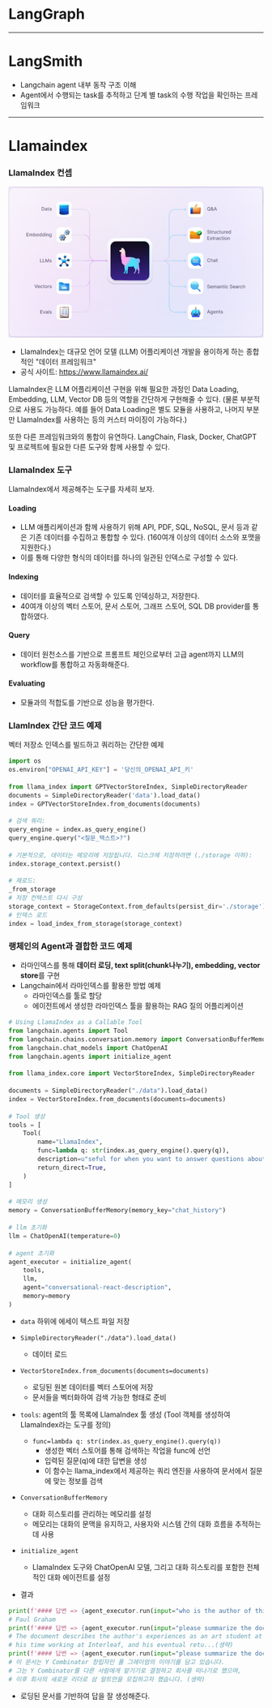 # LangGraph


---

# LangSmith

- Langchain agent 내부 동작 구조 이해
- Agent에서 수행되는 task를 추적하고 단계 별 task의 수행 작업을 확인하는 프레임워크

---

# Llamaindex

### LlamaIndex 컨셉
![alt text](image.png)
- LlamaIndex는 대규모 언어 모델 (LLM) 어플리케이션 개발을 용이하게 하는 종합적인 "데이터 프레임워크"
- 공식 사이트: https://www.llamaindex.ai/

LlamaIndex은 LLM 어플리케이션 구현을 위해 필요한 과정인 Data Loading, Embedding, LLM, Vector DB 등의 역할을 간단하게 구현해줄 수 있다.
(물론 부분적으로 사용도 가능하다. 예를 들어 Data Loading은 별도 모듈을 사용하고, 나머지 부분만 LlamaIndex를 사용하는 등의 커스터 마이징이 가능하다.)

또한 다른 프레임워크와의 통합이 유연하다.
LangChain, Flask, Docker, ChatGPT 및 프로젝트에 필요한 다른 도구와 함께 사용할 수 있다.

### LlamaIndex 도구

LlamaIndex에서 제공해주는 도구를 자세히 보자.
#### Loading
- LLM 애플리케이션과 함께 사용하기 위해 API, PDF, SQL, NoSQL, 문서 등과 같은 기존 데이터를 수집하고 통합할 수 있다. (160여개 이상의 데이터 소스와 포맷을 지원한다.)
- 이를 통해 다양한 형식의 데이터를 하나의 일관된 인덱스로 구성할 수 있다.

#### Indexing
- 데이터를 효율적으로 검색할 수 있도록 인덱싱하고, 저장한다.
- 40여개 이상의 벡터 스토어, 문서 스토어, 그래프 스토어, SQL DB provider를 통합하였다.

#### Query
- 데이터 원천소스를 기반으로 프롬프트 체인으로부터 고급 agent까지 LLM의 workflow를 통합하고 자동화해준다.

#### Evaluating
- 모듈과의 적합도를 기반으로 성능을 평가한다.

### LlamIndex 간단 코드 예제
벡터 저장소 인덱스를 빌드하고 쿼리하는 간단한 예제

```python
import os
os.environ["OPENAI_API_KEY"] = '당신의_OPENAI_API_키'
 
from llama_index import GPTVectorStoreIndex, SimpleDirectoryReader
documents = SimpleDirectoryReader('data').load_data()
index = GPTVectorStoreIndex.from_documents(documents)
 
# 검색 쿼리:
query_engine = index.as_query_engine()
query_engine.query("<질문_텍스트>?")
 
# 기본적으로, 데이터는 메모리에 저장됩니다. 디스크에 저장하려면 (./storage 이하):
index.storage_context.persist()
 
# 재로드:
_from_storage
# 저장 컨텍스트 다시 구성
storage_context = StorageContext.from_defaults(persist_dir='./storage')
# 인덱스 로드
index = load_index_from_storage(storage_context)
```

### 랭체인의 Agent과 결합한 코드 예제
- 라마인덱스를 통해 **데이터 로딩, text split(chunk나누기), embedding, vector store**를 구현
- Langchain에서 라마인덱스를 활용한 방법 예제
    - 라마인덱스를 툴로 할당
    - 에이전트에서 생성한 라마인덱스 툴을 활용하는 RAG 질의 어플리케이션
```python
# Using LlamaIndex as a Callable Tool
from langchain.agents import Tool
from langchain.chains.conversation.memory import ConversationBufferMemory
from langchain.chat_models import ChatOpenAI
from langchain.agents import initialize_agent

from llama_index.core import VectorStoreIndex, SimpleDirectoryReader

documents = SimpleDirectoryReader("./data").load_data()
index = VectorStoreIndex.from_documents(documents=documents)

# Tool 생성
tools = [
    Tool(
        name="LlamaIndex",
        func=lambda q: str(index.as_query_engine().query(q)),
        description=u"seful for when you want to answer questions about the author. The input to this tool should be a complete english sentence.",
        return_direct=True,
    )
]

# 메모리 생성
memory = ConversationBufferMemory(memory_key="chat_history")

# llm 초기화
llm = ChatOpenAI(temperature=0)

# agent 초기화
agent_executor = initialize_agent(
    tools,
    llm,
    agent="conversational-react-description",
    memory=memory
)

```

- `data` 하위에 에세이 텍스트 파일 저장
- `SimpleDirectoryReader("./data").load_data()`
    - 데이터 로드
- `VectorStoreIndex.from_documents(documents=documents)`
    - 로딩된 원본 데이터를 벡터 스토어에 저장
    - 문서들을 벡터화하여 검색 가능한 형태로 준비
- `tools`: agent의 툴 목록에 LlamaIndex 툴 생성 (Tool 객체를 생성하여 LlamaIndex라는 도구를 정의)
    - `func=lambda q: str(index.as_query_engine().query(q))`
        - 생성한 벡터 스토어를 통해 검색하는 작업을 func에 선언
        - 입력된 질문(q)에 대한 답변을 생성
        - 이 함수는 llama_index에서 제공하는 쿼리 엔진을 사용하여 문서에서 질문에 맞는 정보를 검색
- `ConversationBufferMemory `
    - 대화 히스토리를 관리하는 메모리를 설정
    - 메모리는 대화의 문맥을 유지하고, 사용자와 시스템 간의 대화 흐름을 추적하는 데 사용
- `initialize_agent`
    - LlamaIndex 도구와 ChatOpenAI 모델, 그리고 대화 히스토리를 포함한 전체적인 대화 에이전트를 설정

- 결과
```python
print(f'#### 답변 => {agent_executor.run(input="who is the author of this document?")}')
# Paul Graham
print(f'#### 답변 => {agent_executor.run(input="please summarize the document")}')
# The document describes the author's experiences as an art student at RISD, 
# his time working at Interleaf, and his eventual retu...(생략)
print(f'#### 답변 => {agent_executor.run(input="please summarize the document in Korean")}')
# 이 문서는 Y Combinator 창립자인 폴 그레이엄의 이야기를 담고 있습니다. 
# 그는 Y Combinator를 다른 사람에게 맡기기로 결정하고 회사를 떠나기로 했으며, 
# 이후 회사의 새로운 리더로 삼 알트만을 모집하고자 했습니다. (생략)
```
- 로딩된 문서를 기반하여 답을 잘 생성해준다.




